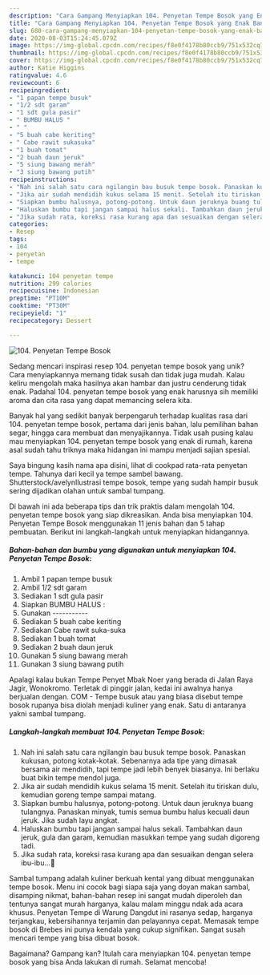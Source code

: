 ```yaml
---
description: "Cara Gampang Menyiapkan 104. Penyetan Tempe Bosok yang Enak Banget"
title: "Cara Gampang Menyiapkan 104. Penyetan Tempe Bosok yang Enak Banget"
slug: 680-cara-gampang-menyiapkan-104-penyetan-tempe-bosok-yang-enak-banget
date: 2020-08-03T15:24:45.079Z
image: https://img-global.cpcdn.com/recipes/f8e0f4178b80ccb9/751x532cq70/104-penyetan-tempe-bosok-foto-resep-utama.jpg
thumbnail: https://img-global.cpcdn.com/recipes/f8e0f4178b80ccb9/751x532cq70/104-penyetan-tempe-bosok-foto-resep-utama.jpg
cover: https://img-global.cpcdn.com/recipes/f8e0f4178b80ccb9/751x532cq70/104-penyetan-tempe-bosok-foto-resep-utama.jpg
author: Katie Higgins
ratingvalue: 4.6
reviewcount: 6
recipeingredient:
- "1 papan tempe busuk"
- "1/2 sdt garam"
- "1 sdt gula pasir"
- " BUMBU HALUS "
- " "
- "5 buah cabe keriting"
- " Cabe rawit sukasuka"
- "1 buah tomat"
- "2 buah daun jeruk"
- "5 siung bawang merah"
- "3 siung bawang putih"
recipeinstructions:
- "Nah ini salah satu cara ngilangin bau busuk tempe bosok. Panaskan kukusan, potong kotak-kotak. Sebenarnya ada tipe yang dimasak bersama air mendidih, tapi tempe jadi lebih benyek biasanya. Ini berlaku buat bikin tempe mendol juga."
- "Jika air sudah mendidih kukus selama 15 menit. Setelah itu tiriskan dulu, kemudian goreng tempe sampai matang."
- "Siapkan bumbu halusnya, potong-potong. Untuk daun jeruknya buang tulangnya. Panaskan minyak, tumis semua bumbu halus kecuali daun jeruk. Jika sudah layu angkat."
- "Haluskan bumbu tapi jangan sampai halus sekali. Tambahkan daun jeruk, gula dan garam, kemudian masukkan tempe yang sudah digoreng tadi."
- "Jika sudah rata, koreksi rasa kurang apa dan sesuaikan dengan selera ibu-ibu...🙂"
categories:
- Resep
tags:
- 104
- penyetan
- tempe

katakunci: 104 penyetan tempe 
nutrition: 299 calories
recipecuisine: Indonesian
preptime: "PT10M"
cooktime: "PT30M"
recipeyield: "1"
recipecategory: Dessert

---
```



![104. Penyetan Tempe Bosok](https://img-global.cpcdn.com/recipes/f8e0f4178b80ccb9/751x532cq70/104-penyetan-tempe-bosok-foto-resep-utama.jpg)

Sedang mencari inspirasi resep 104. penyetan tempe bosok yang unik? Cara menyiapkannya memang tidak susah dan tidak juga mudah. Kalau keliru mengolah maka hasilnya akan hambar dan justru cenderung tidak enak. Padahal 104. penyetan tempe bosok yang enak harusnya sih memiliki aroma dan cita rasa yang dapat memancing selera kita.

Banyak hal yang sedikit banyak berpengaruh terhadap kualitas rasa dari 104. penyetan tempe bosok, pertama dari jenis bahan, lalu pemilihan bahan segar, hingga cara membuat dan menyajikannya. Tidak usah pusing kalau mau menyiapkan 104. penyetan tempe bosok yang enak di rumah, karena asal sudah tahu triknya maka hidangan ini mampu menjadi sajian spesial.

Saya bingung kasih nama apa disini, lihat di cookpad rata-rata penyetan tempe. Tahunya dari kecil ya tempe sambel bawang. Shutterstock/avelynIlustrasi tempe bosok, tempe yang sudah hampir busuk sering dijadikan olahan untuk sambal tumpang.


Di bawah ini ada beberapa tips dan trik praktis dalam mengolah 104. penyetan tempe bosok yang siap dikreasikan. Anda bisa menyiapkan 104. Penyetan Tempe Bosok menggunakan 11 jenis bahan dan 5 tahap pembuatan. Berikut ini langkah-langkah untuk menyiapkan hidangannya.

<!--inarticleads1-->

##### Bahan-bahan dan bumbu yang digunakan untuk menyiapkan 104. Penyetan Tempe Bosok:

1. Ambil 1 papan tempe busuk
1. Ambil 1/2 sdt garam
1. Sediakan 1 sdt gula pasir
1. Siapkan  BUMBU HALUS :
1. Gunakan  -----------
1. Sediakan 5 buah cabe keriting
1. Sediakan  Cabe rawit suka-suka
1. Sediakan 1 buah tomat
1. Sediakan 2 buah daun jeruk
1. Gunakan 5 siung bawang merah
1. Gunakan 3 siung bawang putih


Apalagi kalau bukan Tempe Penyet Mbak Noer yang berada di Jalan Raya Jagir, Wonokromo. Terletak di pinggir jalan, kedai ini awalnya hanya berjualan dengan. COM - Tempe busuk atau yang biasa disebut tempe bosok rupanya bisa diolah menjadi kuliner yang enak. Satu di antaranya yakni sambal tumpang. 

<!--inarticleads2-->

##### Langkah-langkah membuat 104. Penyetan Tempe Bosok:

1. Nah ini salah satu cara ngilangin bau busuk tempe bosok. Panaskan kukusan, potong kotak-kotak. Sebenarnya ada tipe yang dimasak bersama air mendidih, tapi tempe jadi lebih benyek biasanya. Ini berlaku buat bikin tempe mendol juga.
1. Jika air sudah mendidih kukus selama 15 menit. Setelah itu tiriskan dulu, kemudian goreng tempe sampai matang.
1. Siapkan bumbu halusnya, potong-potong. Untuk daun jeruknya buang tulangnya. Panaskan minyak, tumis semua bumbu halus kecuali daun jeruk. Jika sudah layu angkat.
1. Haluskan bumbu tapi jangan sampai halus sekali. Tambahkan daun jeruk, gula dan garam, kemudian masukkan tempe yang sudah digoreng tadi.
1. Jika sudah rata, koreksi rasa kurang apa dan sesuaikan dengan selera ibu-ibu...🙂


Sambal tumpang adalah kuliner berkuah kental yang dibuat menggunakan tempe bosok. Menu ini cocok bagi siapa saja yang doyan makan sambal, disamping nikmat, bahan-bahan resep ini sangat mudah diperoleh dan tentunya sangat murah harganya, kalau malam minggu ndak ada acara khusus. Penyetan Tempe di Warung Dangdut ini rasanya sedap, harganya terjangkau, kebersihannya terjamin dan pelayannya cepat. Memasak tempe bosok di Brebes ini punya kendala yang cukup signifikan. Sangat susah mencari tempe yang bisa dibuat bosok. 

Bagaimana? Gampang kan? Itulah cara menyiapkan 104. penyetan tempe bosok yang bisa Anda lakukan di rumah. Selamat mencoba!
